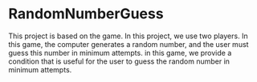 # RandomNumberGuess
This project is based on the game. In this project, we use two players. In this game, the computer generates a random number, and the user must guess this number in minimum attempts. in this game, we provide a condition that is useful for the user to guess the random number in minimum attempts. 
